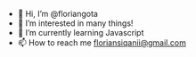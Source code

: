- 👋 Hi, I’m @floriangota
- 👀 I’m interested in many things!
- 🌱 I’m currently learning Javascript
- 📫 How to reach me floriansiqanii@gmail.com

<!---
floriangota/floriangota is a ✨ special ✨ repository because its `README.md` (this file) appears on your GitHub profile.
You can click the Preview link to take a look at your changes.
--->
